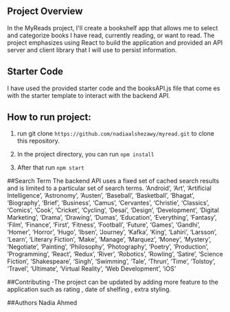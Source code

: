 ## Project Overview

In the MyReads project, I'll create a bookshelf app that allows me to select and categorize books I have read, currently reading, or want to read. The project emphasizes using React to build the application and provided an API server and client library that I will use to persist information.

## Starter Code

I have used the provided starter code and the booksAPI.js file that come es with the starter template to interact with the backend API. 

## How to run project:

1. run git clone `https://github.com/nadiaalshezawy/myread.git` to clone this repository.


2.  In the project directory, you can run
   `npm install`


3. After that run 
 `npm start`

##Search Term
The backend API uses a fixed set of cached search results and is limited to a particular set of search terms.
‘Android’, ‘Art’, ‘Artificial Intelligence’, ‘Astronomy’, ‘Austen’, ‘Baseball’, ‘Basketball’, ‘Bhagat’, ‘Biography’, ‘Brief’, ‘Business’, ‘Camus’, ‘Cervantes’, ‘Christie’, ‘Classics’, ‘Comics’, ‘Cook’, ‘Cricket’, ‘Cycling’, ‘Desai’, ‘Design’, ‘Development’, ‘Digital Marketing’, ‘Drama’, ‘Drawing’, ‘Dumas’, ‘Education’, ‘Everything’, ‘Fantasy’, ‘Film’, ‘Finance’, ‘First’, ‘Fitness’, ‘Football’, ‘Future’, ‘Games’, ‘Gandhi’, ‘Homer’, ‘Horror’, ‘Hugo’, ‘Ibsen’, ‘Journey’, ‘Kafka’, ‘King’, ‘Lahiri’, ‘Larsson’, ‘Learn’, ‘Literary Fiction’, ‘Make’, ‘Manage’, ‘Marquez’, ‘Money’, ‘Mystery’, ‘Negotiate’, ‘Painting’, ‘Philosophy’, ‘Photography’, ‘Poetry’, ‘Production’, ‘Programming’, ‘React’, ‘Redux’, ‘River’, ‘Robotics’, ‘Rowling’, ‘Satire’, ‘Science Fiction’, ‘Shakespeare’, ‘Singh’, ‘Swimming’, ‘Tale’, ‘Thrun’, ‘Time’, ‘Tolstoy’, ‘Travel’, ‘Ultimate’, ‘Virtual Reality’, ‘Web Development’, ‘iOS’

##Contributing
-The project can be updated by adding more feature to the application
such as rating , date of shelfing , extra styling.


##Authors
Nadia Ahmed

